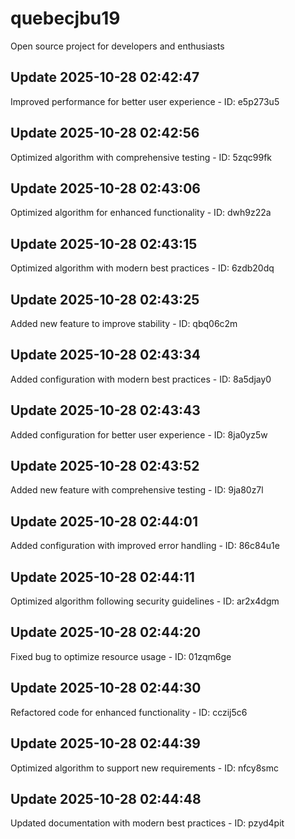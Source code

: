 # quebecjbu19
Open source project for developers and enthusiasts

## Update 2025-10-28 02:42:47
Improved performance for better user experience - ID: e5p273u5


## Update 2025-10-28 02:42:56
Optimized algorithm with comprehensive testing - ID: 5zqc99fk


## Update 2025-10-28 02:43:06
Optimized algorithm for enhanced functionality - ID: dwh9z22a


## Update 2025-10-28 02:43:15
Optimized algorithm with modern best practices - ID: 6zdb20dq


## Update 2025-10-28 02:43:25
Added new feature to improve stability - ID: qbq06c2m


## Update 2025-10-28 02:43:34
Added configuration with modern best practices - ID: 8a5djay0


## Update 2025-10-28 02:43:43
Added configuration for better user experience - ID: 8ja0yz5w


## Update 2025-10-28 02:43:52
Added new feature with comprehensive testing - ID: 9ja80z7l


## Update 2025-10-28 02:44:01
Added configuration with improved error handling - ID: 86c84u1e


## Update 2025-10-28 02:44:11
Optimized algorithm following security guidelines - ID: ar2x4dgm


## Update 2025-10-28 02:44:20
Fixed bug to optimize resource usage - ID: 01zqm6ge


## Update 2025-10-28 02:44:30
Refactored code for enhanced functionality - ID: cczij5c6


## Update 2025-10-28 02:44:39
Optimized algorithm to support new requirements - ID: nfcy8smc


## Update 2025-10-28 02:44:48
Updated documentation with modern best practices - ID: pzyd4pit


